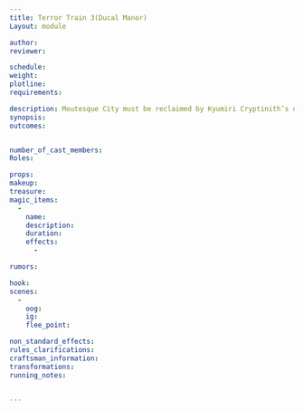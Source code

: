 ```yaml
---
title: Terror Train 3(Ducal Manor)
Layout: module

author: 
reviewer: 

schedule:
weight: 
plotline: 
requirements: 

description: Moutesque City must be reclaimed by Kyumiri Cryptinith’s decree. The third target is the old Ducal Manor
synopsis:   
outcomes: 


number_of_cast_members: 
Roles: 

props: 
makeup: 
treasure: 
magic_items:
  - 
    name: 
    description:  
    duration: 
    effects: 
      - 

rumors: 

hook: 
scenes: 
  - 
    oog: 
    ig: 
    flee_point: 

non_standard_effects: 
rules_clarifications: 
craftsman_information: 
transformations: 
running_notes: 


---
```


